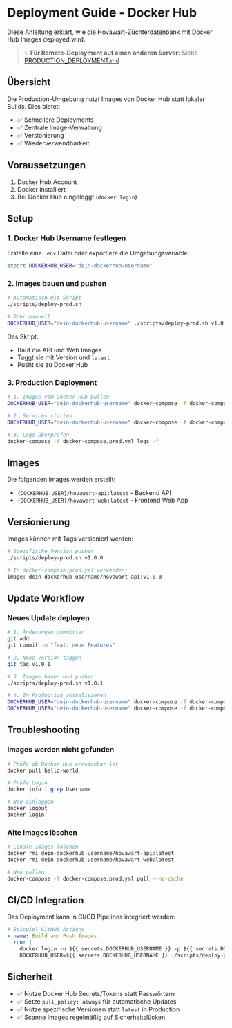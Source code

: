 # Deployment Guide - Docker Hub

Diese Anleitung erklärt, wie die Hovawart-Züchterdatenbank mit Docker Hub Images deployed wird.

> 💡 **Für Remote-Deployment auf einen anderen Server:** Siehe [PRODUCTION_DEPLOYMENT.md](PRODUCTION_DEPLOYMENT.md)

## Übersicht

Die Production-Umgebung nutzt Images von Docker Hub statt lokaler Builds. Dies bietet:
- ✅ Schnellere Deployments
- ✅ Zentrale Image-Verwaltung
- ✅ Versionierung
- ✅ Wiederverwendbarkeit

## Voraussetzungen

1. Docker Hub Account
2. Docker installiert
3. Bei Docker Hub eingeloggt (`docker login`)

## Setup

### 1. Docker Hub Username festlegen

Erstelle eine `.env` Datei oder exportiere die Umgebungsvariable:

```bash
export DOCKERHUB_USER="dein-dockerhub-username"
```

### 2. Images bauen und pushen

```bash
# Automatisch mit Skript
./scripts/deploy-prod.sh

# Oder manuell
DOCKERHUB_USER="dein-dockerhub-username" ./scripts/deploy-prod.sh v1.0.0
```

Das Skript:
- Baut die API und Web Images
- Taggt sie mit Version und `latest`
- Pusht sie zu Docker Hub

### 3. Production Deployment

```bash
# 1. Images vom Docker Hub pullen
DOCKERHUB_USER="dein-dockerhub-username" docker-compose -f docker-compose.prod.yml pull

# 2. Services starten
DOCKERHUB_USER="dein-dockerhub-username" docker-compose -f docker-compose.prod.yml up -d

# 3. Logs überprüfen
docker-compose -f docker-compose.prod.yml logs -f
```

## Images

Die folgenden Images werden erstellt:

- `{DOCKERHUB_USER}/hovawart-api:latest` - Backend API
- `{DOCKERHUB_USER}/hovawart-web:latest` - Frontend Web App

## Versionierung

Images können mit Tags versioniert werden:

```bash
# Spezifische Version pushen
./scripts/deploy-prod.sh v1.0.0

# In docker-compose.prod.yml verwenden:
image: dein-dockerhub-username/hovawart-api:v1.0.0
```

## Update Workflow

### Neues Update deployen

```bash
# 1. Änderungen committen
git add .
git commit -m "feat: neue Features"

# 2. Neue Version taggen
git tag v1.0.1

# 3. Images bauen und pushen
./scripts/deploy-prod.sh v1.0.1

# 4. In Production aktualisieren
DOCKERHUB_USER="dein-dockerhub-username" docker-compose -f docker-compose.prod.yml pull
DOCKERHUB_USER="dein-dockerhub-username" docker-compose -f docker-compose.prod.yml up -d
```

## Troubleshooting

### Images werden nicht gefunden

```bash
# Prüfe ob Docker Hub erreichbar ist
docker pull hello-world

# Prüfe Login
docker info | grep Username

# Neu einloggen
docker logout
docker login
```

### Alte Images löschen

```bash
# Lokale Images löschen
docker rmi dein-dockerhub-username/hovawart-api:latest
docker rmi dein-dockerhub-username/hovawart-web:latest

# Neu pullen
docker-compose -f docker-compose.prod.yml pull --no-cache
```

## CI/CD Integration

Das Deployment kann in CI/CD Pipelines integriert werden:

```yaml
# Beispiel GitHub Actions
- name: Build and Push Images
  run: |
    docker login -u ${{ secrets.DOCKERHUB_USERNAME }} -p ${{ secrets.DOCKERHUB_TOKEN }}
    DOCKERHUB_USER=${{ secrets.DOCKERHUB_USERNAME }} ./scripts/deploy-prod.sh
```

## Sicherheit

- ✅ Nutze Docker Hub Secrets/Tokens statt Passwörtern
- ✅ Setze `pull_policy: always` für automatische Updates
- ✅ Nutze spezifische Versionen statt `latest` in Production
- ✅ Scanne Images regelmäßig auf Sicherheitslücken
